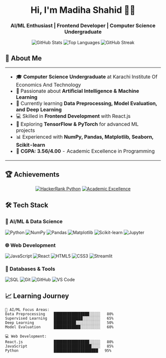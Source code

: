 <h1 align="center">Hi, I'm Madiha Shahid 👩‍💻</h1>
<h3 align="center">AI/ML Enthusiast | Frontend Developer | Computer Science Undergraduate</h3>

<div align="center">
  
![GitHub Stats](https://github-readme-stats.vercel.app/api?username=Madiha-Shahid0212&show_icons=true&theme=radical&hide_border=true)
![Top Languages](https://github-readme-stats.vercel.app/api/top-langs/?username=Madiha-Shahid0212&layout=compact&theme=radical&hide_border=true)
![GitHub Streak](https://github-readme-streak-stats.herokuapp.com/?user=Madiha-Shahid0212&theme=radical&hide_border=true)

</div>

## 🌟 About Me

<table>
<tr>
<td>

- 🎓 **Computer Science Undergraduate** at Karachi Institute Of Economics And Technology
- 🧠 Passionate about **Artificial Intelligence & Machine Learning**
- 🌱 Currently learning **Data Preprocessing, Model Evaluation, and Deep Learning**
- 💻 Skilled in **Frontend Development** with React.js
- 🚀 Exploring **TensorFlow & PyTorch** for advanced ML projects
- 📊 Experienced with **NumPy, Pandas, Matplotlib, Seaborn, Scikit-learn**
- 🎯 **CGPA: 3.56/4.00** - Academic Excellence in Programming

</td>
</tr>
</table>

## 🏆 Achievements

<div align="center">

[![HackerRank Python](https://img.shields.io/badge/HackerRank-Python-brightgreen?style=for-the-badge&logo=hackerrank)](https://www.hackerrank.com/)
[![Academic Excellence](https://img.shields.io/badge/Academic-Highest_Marks_in_Programming-blue?style=for-the-badge)]()

</div>

## 🛠️ Tech Stack

### 🤖 AI/ML & Data Science
![Python](https://img.shields.io/badge/Python-3776AB?style=for-the-badge&logo=python&logoColor=white)
![NumPy](https://img.shields.io/badge/Numpy-013243?style=for-the-badge&logo=numpy&logoColor=white)
![Pandas](https://img.shields.io/badge/Pandas-150458?style=for-the-badge&logo=pandas&logoColor=white)
![Matplotlib](https://img.shields.io/badge/Matplotlib-11557c?style=for-the-badge&logo=plotly&logoColor=white)
![Scikit-learn](https://img.shields.io/badge/Scikit--Learn-F7931E?style=for-the-badge&logo=scikitlearn&logoColor=white)
![Jupyter](https://img.shields.io/badge/Jupyter-F37626?style=for-the-badge&logo=jupyter&logoColor=white)

### 🌐 Web Development
![JavaScript](https://img.shields.io/badge/JavaScript-F7DF1E?style=for-the-badge&logo=javascript&logoColor=black)
![React](https://img.shields.io/badge/React-61DAFB?style=for-the-badge&logo=react&logoColor=black)
![HTML5](https://img.shields.io/badge/HTML5-E34F26?style=for-the-badge&logo=html5&logoColor=white)
![CSS3](https://img.shields.io/badge/CSS3-1572B6?style=for-the-badge&logo=css3&logoColor=white)
![Streamlit](https://img.shields.io/badge/Streamlit-FF4B4B?style=for-the-badge&logo=streamlit&logoColor=white)

### 💾 Databases & Tools
![SQL](https://img.shields.io/badge/SQL-336791?style=for-the-badge&logo=postgresql&logoColor=white)
![Git](https://img.shields.io/badge/Git-F05032?style=for-the-badge&logo=git&logoColor=white)
![GitHub](https://img.shields.io/badge/GitHub-181717?style=for-the-badge&logo=github&logoColor=white)
![VS Code](https://img.shields.io/badge/VSCode-0078d7?style=for-the-badge&logo=visual-studio-code&logoColor=white)

## 📈 Learning Journey

```text
🤖 AI/ML Focus Areas:
Data Preprocessing    ████████████████░░░░░   80%
Supervised Learning   █████████████░░░░░░░░   65%
Deep Learning         ██████████░░░░░░░░░░░   50%
Model Evaluation      ████████████░░░░░░░░░   60%

💻 Web Development:
React.js              ████████████████░░░░░   80%
JavaScript            █████████████████░░░░   85%
Python                ████████████████████   95%
